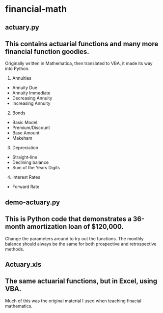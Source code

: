 # financial-math

## actuary.py
## This contains actuarial functions and many more financial function goodies.
Originally written in Mathematica, then translated to VBA, it made its way into Python.

1. Annuities
  * Annuity Due
  * Annuity Immediate
  * Decreasing Annuity
  * Increasing Annuity
2. Bonds
  * Basic Model
  * Premium/Discount
  * Base Amount
  * Makeham
3. Depreciation
  * Straight-line
  * Declining balance
  * Sum of the Years Digits
4. Interest Rates
  * Forward Rate

## demo-actuary.py
## This is Python code that demonstrates a 36-month amortization loan of $120,000.
Change the parameters around to try out the functions. The monthly balance should always
be the same for both prospective and retrospective methods.

## Actuary.xls
## The same actuarial functions, but in Excel, using VBA.
Much of this was the original material I used when teaching finacial mathematics.

